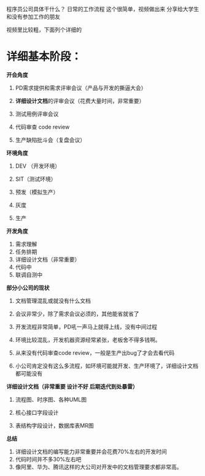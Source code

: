 程序员公司具体干什么？
日常的工作流程
这个很简单，视频做出来
分享给大学生和没有参加工作的朋友





视频里比较粗，下面列个详细的



# 详细基本阶段：



**开会角度**

1. PD需求提供和需求评审会议（产品与开发的撕逼大会）

2. **详细设计文档**的评审会议（花费大量时间，非常重要）

3. 测试用例评审会议

4. 代码审查 code review

5. 生产缺陷批斗会（复盘会议）

   

   

**环境角度**

1. DEV （开发环境）

2. SIT（测试环境）

3. 预发（模拟生产）

4. 灰度

5. 生产

   

   

**开发角度**

1. 需求理解
2. 任务排期
3. 详细设计文档（非常重要）
4. 代码中
5. 联调自测中





**部分小公司的现状**

1. 文档管理混乱或就没有什么文档

2. 会议非常少，除了需求会议必须的，其他能省就省了

3. 开发流程非常简单，PD吼一声马上就得上线，没有中间过程

4. 环境比较混乱，开发机器资源经常紧张，老板舍不得多钱啊。

5. 从来没有代码审查code review，一般是生产出bug了才会去看代码

6. 小公司肯定没有这么多流程，如环境可能就开发、生产环境了，详细设计文档都可能没有

   



**详细设计文档（非常重要 设计不好 后期迭代到处暴雷）**

1. 流程图、时序图、各种UML图

2. 核心接口字段设计

3. 表结构字段设计，数据库表MR图

   

   





**总结**

1. 详细设计文档的编写能力非常重要并会花费70%左右的开发时间
2. 代码时间并不多30%左右吧
3. 像阿里、华为、腾讯这样的大公司对开发中的文档管理要求都非常高。